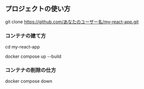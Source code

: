 ## プロジェクトの使い方

git clone https://github.com/あなたのユーザー名/my-react-app.git

### コンテナの建て方

cd my-react-app

docker compose up --build

### コンテナの削除の仕方

docker compose down
